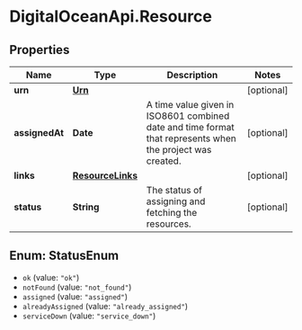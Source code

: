 # DigitalOceanApi.Resource

## Properties
Name | Type | Description | Notes
------------ | ------------- | ------------- | -------------
**urn** | [**Urn**](Urn.md) |  | [optional] 
**assignedAt** | **Date** | A time value given in ISO8601 combined date and time format that represents when the project was created. | [optional] 
**links** | [**ResourceLinks**](ResourceLinks.md) |  | [optional] 
**status** | **String** | The status of assigning and fetching the resources. | [optional] 

<a name="StatusEnum"></a>
## Enum: StatusEnum

* `ok` (value: `"ok"`)
* `notFound` (value: `"not_found"`)
* `assigned` (value: `"assigned"`)
* `alreadyAssigned` (value: `"already_assigned"`)
* `serviceDown` (value: `"service_down"`)


